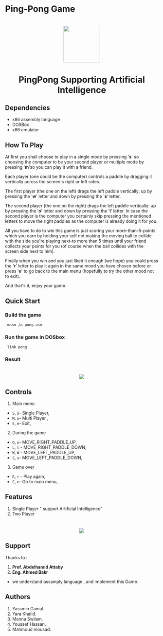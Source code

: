# Ping-Pong Game

 <h1 align="center">
  <img src="https://user-images.githubusercontent.com/40550247/72228004-81071600-3581-11ea-9972-1cbe906001ed.png" width="120px" />
</h1>


<h1 align="center">
  PingPong Supporting
Artificial Intelligence 
</h1>

## Dependencies
- x86 assembly language
- DOSBox
- x86 emulator

## How To Play
At first you shall choose to play in a single mode by pressing '**s**' so choosing the computer to be your second player or multiple mode by pressing '**m**'so you can play it with a friend.

Each player (one could be the computer) controls a paddle by dragging it vertically across the screen's right or left sides.

The first player (the one on the left) drags the left paddle vertically: up by pressing the '**w**' letter and down by pressing the '**s**' letter. 

The second player (the one on the right) drags the left paddle vertically: up by pressing the '**o**' letter and down by pressing the '**l**' letter. In case the second player is the computer you certainly skip pressing the mentioned letters to move the right paddles as the computer is already doing it for you. 

All you have to do to win this game is just scoring your more-than-5-points which you earn by holding your self not making the moving ball to collide with the side you're playing next-to more than 5 times until your friend collects your points for you (of course when the ball collides with the screen side next to him).

Finally when you win and you just liked it enough (we hope) you could press the '**r**' letter to play it again in the same mood you have chosen before or press '**e**' to go back to the main menu (hopefully to try the other mood not to exit). 

And that's it, enjoy your game.



## Quick Start

### Build the game
```console
 masm /a pong.asm
```
 
### Run the game in DOSbox

```console
 link pong
```
### Result 
 
<h1 align="center">
  <img src="https://user-images.githubusercontent.com/66153260/148484162-266b5899-5c49-438f-9e01-799e4aadbc7b.PNG"/>
</h1>

## Controls
1. Main menu
- `S`, `s`- Single Player,
- `M`, `m`- Multi Player ,
- `E`, `e`- Exit,

2. During the game
- `O`, `o`-  MOVE_RIGHT_PADDLE_UP,
- `L`, `l` -  MOVE_RIGHT_PADDLE_DOWN,
- `W`, `W` -  MOVE_LEFT_PADDLE_UP,
- `S`, `s`-  MOVE_LEFT_PADDLE_DOWN,

3. Game over
- `R`, `r` - Play again,
- `E`, `e`-  Go to main menu,
  
## Features
1. Single Player " support Artificial Intelligence"
2. Two Player
<h1 align="center">
  <img  src="https://user-images.githubusercontent.com/66153260/148484362-ffa2fca4-c1da-410b-9614-17170ea67f93.PNG"/>
</h1>


## Support
Thanks to :
1. **Prof. Abdelhamid Attaby**
2. **Eng. Ahmed Bakr**
- we understand assamply language , and implement this Game.


## Authors
1. Yassmin Gamal.
2. Yara Khalid.
3. Menna Swilam.
4. Youssef Hassan.
5. Mahmoud mousad.

